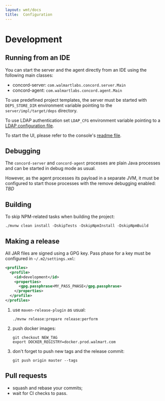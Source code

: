 ```yaml
---
layout: wmt/docs
title:  Configuration
---
```


# Development

## Running from an IDE

You can start the server and the agent directly from an IDE using the following main
classes:
- concord-server: `com.walmartlabs.concord.server.Main`
- concord-agent: `com.walmartlabs.concord.agent.Main`

To use predefined project templates, the server must be started with `DEPS_STORE_DIR`
environment variable pointing to the `server/impl/target/deps` directory.

To use LDAP authentication set `LDAP_CFG` environment variable pointing to a [LDAP
configuration file](./configuration.md#ldap).

To start the UI, please refer to the console's [readme file](../console/README.md).

## Debugging

The `concord-server` and `concord-agent` processes are plain Java processes and can be
started in debug mode as usual.

However, as the agent processes its payload in a separate JVM, it must be configured to
start those processes with the remove debugging enabled: *TBD*

## Building

To skip NPM-related tasks when building the project:
```
./mvnw clean install -DskipTests -DskipNpmInstall -DskipNpmBuild
```

## Making a release

All JAR files are signed using a GPG key. Pass phase for a key must be configured in
`~/.m2/settings.xml`:
```xml
<profiles>
  <profile>
    <id>development</id>
    <properties>
      <gpg.passphrase>MY_PASS_PHASE</gpg.passphrase>
    </properties>
  </profile>
</profiles>
```

1. use `maven-release-plugin` as usual:
   ```
   ./mvnw release:prepare release:perform
   ```
2. push docker images:
   ```
   git checkout NEW_TAG
   export DOCKER_REGISTRY=docker.prod.walmart.com
   ```
3. don't forget to push new tags and the release commit:
   ```
   git push origin master --tags
   ```

## Pull requests

- squash and rebase your commits;
- wait for CI checks to pass.